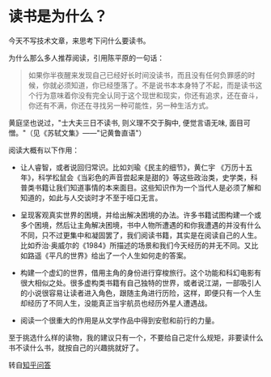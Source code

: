 读书是为什么？
===========

今天不写技术文章，来思考下问什么要读书。

为什么那么多人推荐阅读，引用陈平原的一句话：

> 如果你半夜醒来发现自己已经好长时间没读书，而且没有任何负罪感的时候，你就必须知道，你已经堕落了。不是说书本本身特了不起，而是读书这个行为意味着你没有完全认同于这个现世和现实，你还有追求，还在奋斗，你还有不满，你还在寻找另一种可能性，另一种生活方式。

黄庭坚也说过，"士大夫三日不读书, 则义理不交于胸中, 便觉言语无味, 面目可憎。"（见《苏轼文集》——"记黄鲁直语"）

阅读大概有以下作用：

*	让人睿智，或者说回归常识。比如刘瑜《民主的细节》，黄仁宇 《万历十五年》，科学松鼠会《当彩色的声音尝起来是甜的》等这些政治类，史学类，科普类书籍让我们知道事情的本来面目。这些知识作为一个当代人是必须了解和知道的，如此与人交谈时才不至于哑口无言。

*	呈现客观真实世界的困境，并给出解决困境的办法。许多书籍试图构建一个或多个困境，然后让主角解决困境，书中人物所遭遇的和你我遭遇的并没有什么不同，只不过更集中和凝固罢了，我们阅读书籍，其实是在阅读自己的人生。比如乔治·奥威尔的《1984》所描述的场景和我们今天经历的并无不同。又比如路遥《平凡的世界》给出了一个人生如何走的答案。

*	构建一个虚幻的世界，借用主角的身份进行穿梭旅行。这个功能和科幻电影有很大相似之处。很多虚构类书籍有自己独特的世界，或者说江湖，一部吸引人的小说很容易让读者进入角色，跟随主角进行历险，这样，即便只有一个人生却经历了不同人生，没能真正当宇航员也经历外星人遭遇战。

*	阅读一个很重大的作用是从文学作品中得到安慰和前行的力量。

至于挑选什么样的读物，我的建议只有一个，不要给自己定什么规矩，非要读什么书不读什么书，就按自己的兴趣挑就好了。

转自[知乎问答](https://www.zhihu.com/question/20776909)